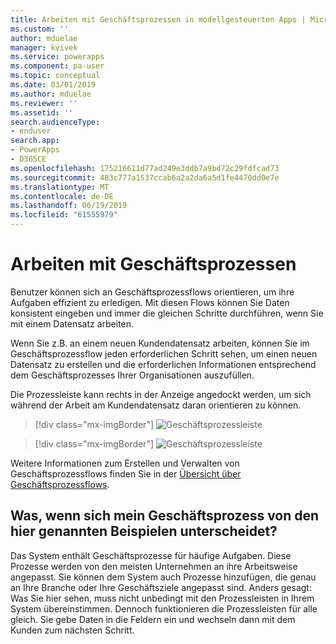 ```yaml
---
title: Arbeiten mit Geschäftsprozessen in modellgesteuerten Apps | Microsoft-Dokumentation
ms.custom: ''
author: mduelae
manager: kvivek
ms.service: powerapps
ms.component: pa-user
ms.topic: conceptual
ms.date: 03/01/2019
ms.author: mduelae
ms.reviewer: ''
ms.assetid: ''
search.audienceType:
- enduser
search.app:
- PowerApps
- D365CE
ms.openlocfilehash: 175216611d77ad249e3ddb7a9bd72c29fdfcad73
ms.sourcegitcommit: 483c777a1537ccab6a2a2da6a5d1fe4470dd0e7e
ms.translationtype: MT
ms.contentlocale: de-DE
ms.lasthandoff: 06/19/2019
ms.locfileid: "61555979"
---
```

# <a name="work-with-business-processes"></a>Arbeiten mit Geschäftsprozessen

Benutzer können sich an Geschäftsprozessflows orientieren, um ihre Aufgaben effizient zu erledigen. Mit diesen Flows können Sie Daten konsistent eingeben und immer die gleichen Schritte durchführen, wenn Sie mit einem Datensatz arbeiten. 

Wenn Sie z.B. an einem neuen Kundendatensatz arbeiten, können Sie im Geschäftsprozessflow jeden erforderlichen Schritt sehen, um einen neuen Datensatz zu erstellen und die erforderlichen Informationen entsprechend dem Geschäftsprozesses Ihrer Organisationen auszufüllen. 

Die Prozessleiste kann rechts in der Anzeige angedockt werden, um sich während der Arbeit am Kundendatensatz daran orientieren zu können. 

> [!div class="mx-imgBorder"]
> ![Geschäftsprozessleiste](media/BPdock.png "Geschäftsprozessleiste")
 

> [!div class="mx-imgBorder"]
> ![Geschäftsprozessleiste](media/BPdocked.png "Geschäftsprozessleiste")

Weitere Informationen zum Erstellen und Verwalten von Geschäftsprozessflows finden Sie in der [Übersicht über Geschäftsprozessflows](/flow/business-process-flows-overview).
  
 
## <a name="what-if-your-business-processes-looks-different-from-these-examples"></a>Was, wenn sich mein Geschäftsprozess von den hier genannten Beispielen unterscheidet?  

Das System enthält Geschäftsprozesse für häufige Aufgaben. Diese Prozesse werden von den meisten Unternehmen an ihre Arbeitsweise angepasst. Sie können dem System auch Prozesse hinzufügen, die genau an Ihre Branche oder Ihre Geschäftsziele angepasst sind. Anders gesagt: Was Sie hier sehen, muss nicht unbedingt mit den Prozessleisten in Ihrem System übereinstimmen. Dennoch funktionieren die Prozessleisten für alle gleich. Sie gebe Daten in die Feldern ein und wechseln dann mit dem Kunden zum nächsten Schritt.
